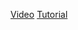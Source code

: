 [Video](https://youtube.com/playlist?list=PLQCcNQgUcDfqbEH11YKb5ZFsMzyH6Gibi)
[Tutorial](https://arxiv.org/pdf/1404.1100.pdf)